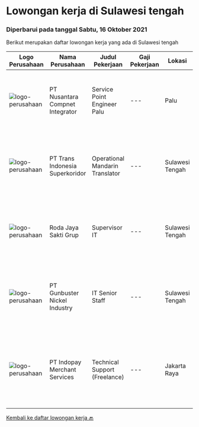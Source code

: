 
  # Lowongan kerja di Sulawesi tengah

  ### Diperbarui pada tanggal Sabtu, 16 Oktober 2021

  Berikut merupakan daftar lowongan kerja yang ada di Sulawesi tengah

  |Logo Perusahaan | Nama Perusahaan | Judul Pekerjaan | Gaji Pekerjaan | Lokasi | Deskripsi | Tanggal diunggah | Pranala |
  | -------------- | --------------- | --------------- | --------- | --------- | -------------- | ------- | ----------- |
  |![logo-perusahaan](https://image-service-cdn.seek.com.au/faf1379cb2f8ff5c87162dc20c60c0d2f63dba1c/ee4dce1061f3f616224767ad58cb2fc751b8d2dc)|PT Nusantara Compnet Integrator|Service Point Engineer Palu|---|Palu|Kualifikasi: Pendidikan minimal S1 Teknik Komputer, Ilmu Komputer, Teknik Informatika atau Ilmu Komputer lainnya Memiliki pengalaman minimal 1 tahun,...|Jumat, 15 Oktober 2021|https://www.jobstreet.co.id/id/job/service-point-engineer-palu-3644281?token=0~4ed49786-a40c-4aec-b351-3ae53ddf3d62&sectionRank=1&jobId=jobstreet-id-job-3644281|
|![logo-perusahaan](https://image-service-cdn.seek.com.au/5be311389bd052cf394281901f855710711627ba/ee4dce1061f3f616224767ad58cb2fc751b8d2dc)|PT Trans Indonesia Superkoridor|Operational Mandarin Translator|---|Sulawesi Tengah|Job Descripstions Assist Manager to Communicate and Coordinate with Customer Translating documents from Mandarin to Bahasa and from Bahasa Indonesia...|Kamis, 07 Oktober 2021|https://www.jobstreet.co.id/id/job/operational-mandarin-translator-3636314?token=0~4ed49786-a40c-4aec-b351-3ae53ddf3d62&sectionRank=2&jobId=jobstreet-id-job-3636314|
|![logo-perusahaan](https://image-service-cdn.seek.com.au/673fd2eccb9fd7705b4062896c64c6ad2b284f93/ee4dce1061f3f616224767ad58cb2fc751b8d2dc)|Roda Jaya Sakti Grup|Supervisor IT|---|Sulawesi Tengah|Kualifikasi : Pendidikan Minimal S1 Teknik Informatika Pengalaman Minimal 3 Tahun dibidang yang sama Pengalaman dibidang Tambang Lebih Diutamakan...|Jumat, 24 September 2021|https://www.jobstreet.co.id/id/job/supervisor-it-3623258?token=0~4ed49786-a40c-4aec-b351-3ae53ddf3d62&sectionRank=3&jobId=jobstreet-id-job-3623258|
|![logo-perusahaan](https://image-service-cdn.seek.com.au/b5064dcc65945b6a538802803c5c7964bea2108f/ee4dce1061f3f616224767ad58cb2fc751b8d2dc)|PT Gunbuster Nickel Industry|IT Senior Staff|---|Sulawesi Tengah|Qualifications : Minimun D3 Information Technology/ Information Systems / related field ; Minimum 3-4 years experience in mining industry ; Minimum...|Senin, 20 September 2021|https://www.jobstreet.co.id/id/job/it-senior-staff-3633457?token=0~4ed49786-a40c-4aec-b351-3ae53ddf3d62&sectionRank=4&jobId=jobstreet-id-job-3633457|
|![logo-perusahaan](https://image-service-cdn.seek.com.au/d121f42b9bb792fd59f63f86da3bf9814e0334b9/ee4dce1061f3f616224767ad58cb2fc751b8d2dc)|PT Indopay Merchant Services|Technical Support (Freelance)|---|Jakarta Raya|Deskripsi pekerjaan: Melakukan pengecekan mesin EDC Memastikan kondisi mesin tersebut Memberikan pengarahan dan training atas penggunaan mesin EDC...|Senin, 13 September 2021|https://www.jobstreet.co.id/id/job/technical-support-freelance-3626491?token=0~4ed49786-a40c-4aec-b351-3ae53ddf3d62&sectionRank=5&jobId=jobstreet-id-job-3626491|


  [Kembali ke daftar lowongan kerja 🔙](../README.md#daftar-lowongan-kerja)
  